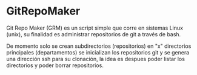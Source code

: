 # GitRepoMaker
Git Repo Maker (GRM) es un script simple que corre en sistemas Linux (unix), su finalidad es administrar repositorios de git a través de bash.

De momento solo se crean subdirectorios (repositorios) en "x" directorios principales (departamentos) se inicializan los repositorios git y se genera una dirección ssh para su clonación, la idea es despues poder listar los directorios y poder borrar repositorios.
